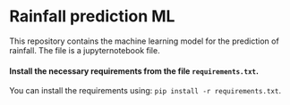 # Rainfall prediction ML
This repository contains the machine learning model for the prediction of rainfall.
The file is a jupyternotebook file.

####  Install the necessary requirements from the file `requirements.txt`.

You can install the requirements using: `pip install -r requirements.txt`.
